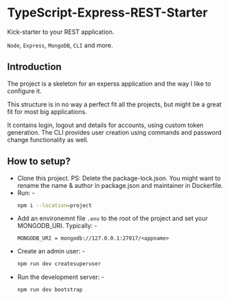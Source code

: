 # TypeScript-Express-REST-Starter

Kick-starter to your REST application.

`Node`, `Express`, `MongoDB`, `CLI` and more.

## Introduction

The project is a skeleton for an experss application and the way I like to configure it.

This structure is in no way a perfect fit all the projects, but might be a great fit for most big applications.

It contains login, logout and details for accounts, using custom token generation. The CLI provides user creation using commands and password change functionality as well.

## How to setup?

- Clone this project. PS: Delete the package-lock.json. You might want to rename the name & author in package.json and maintainer in Dockerfile.
- Run: -
  ```bash
  npm i --location=project
  ```
- Add an environemnt file `.env` to the root of the project and set your MONGODB_URI. Typically: -
  ```
  MONGODB_URI = mongodb://127.0.0.1:27017/<appname>
  ```
- Create an admin user: -
  ```bash
  npm run dev createsuperuser
  ```
- Run the development server: -
  ```bash
  npm run dev bootstrap
  ```
